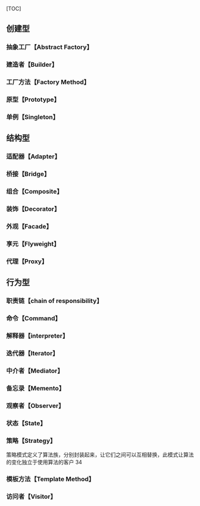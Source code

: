 [TOC]

## 创建型
### 抽象工厂【Abstract Factory】
### 建造者【Builder】
### 工厂方法【Factory Method】
### 原型【Prototype】
### 单例【Singleton】

## 结构型
### 适配器【Adapter】
### 桥接【Bridge】
### 组合【Composite】
### 装饰【Decorator】
### 外观【Facade】
### 享元【Flyweight】
### 代理【Proxy】

## 行为型
### 职责链【chain of responsibility】
### 命令【Command】
### 解释器【interpreter】
### 迭代器【Iterator】
### 中介者【Mediator】
### 备忘录【Memento】
### 观察者【Observer】
### 状态【State】
### 策略【Strategy】
策略模式定义了算法族，分别封装起来，让它们之间可以互相替换，此模式让算法的变化独立于使用算法的客户
34
### 模板方法【Template Method】
### 访问者【Visitor】